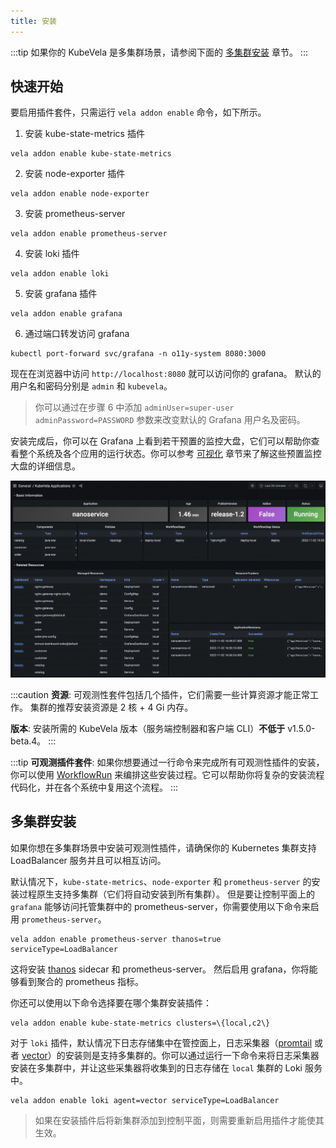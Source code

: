 ```yaml
---
title: 安装
---
```


:::tip
如果你的 KubeVela 是多集群场景，请参阅下面的 [多集群安装](#多集群安装) 章节。
:::

## 快速开始

要启用插件套件，只需运行 `vela addon enable` 命令，如下所示。

1. 安装 kube-state-metrics 插件

```shell
vela addon enable kube-state-metrics
```

2. 安装 node-exporter 插件

```shell
vela addon enable node-exporter
```

3. 安装 prometheus-server

```shell
vela addon enable prometheus-server
```

4. 安装 loki 插件

```shell
vela addon enable loki
```

5. 安装 grafana 插件

```shell
vela addon enable grafana
```

6. 通过端口转发访问 grafana

```shell
kubectl port-forward svc/grafana -n o11y-system 8080:3000
```

现在在浏览器中访问 `http://localhost:8080` 就可以访问你的 grafana。 默认的用户名和密码分别是 `admin` 和 `kubevela`。

> 你可以通过在步骤 6 中添加 `adminUser=super-user adminPassword=PASSWORD` 参数来改变默认的 Grafana 用户名及密码。

安装完成后，你可以在 Grafana 上看到若干预置的监控大盘，它们可以帮助你查看整个系统及各个应用的运行状态。你可以参考 [可视化](./o11y/visualization#pre-installed-dashboards) 章节来了解这些预置监控大盘的详细信息。

![kubevela-application-dashboard](../../../resources/kubevela-application-dashboard.png)

:::caution
**资源**: 可观测性套件包括几个插件，它们需要一些计算资源才能正常工作。 集群的推荐安装资源是 2 核 + 4 Gi 内存。

**版本**: 安装所需的 KubeVela 版本（服务端控制器和客户端 CLI）**不低于** v1.5.0-beta.4。
:::

:::tip
**可观测插件套件**: 如果你想要通过一行命令来完成所有可观测性插件的安装，你可以使用 [WorkflowRun](https://github.com/kubevela/workflow) 来编排这些安装过程。它可以帮助你将复杂的安装流程代码化，并在各个系统中复用这个流程。
:::

## 多集群安装

如果你想在多集群场景中安装可观测性插件，请确保你的 Kubernetes 集群支持 LoadBalancer 服务并且可以相互访问。

默认情况下，`kube-state-metrics`、`node-exporter` 和 `prometheus-server` 的安装过程原生支持多集群（它们将自动安装到所有集群）。 但是要让控制平面上的 `grafana` 能够访问托管集群中的 prometheus-server，你需要使用以下命令来启用 `prometheus-server`。

```shell
vela addon enable prometheus-server thanos=true serviceType=LoadBalancer
```

这将安装 [thanos](https://github.com/thanos-io/thanos) sidecar 和 prometheus-server。 然后启用 grafana，你将能够看到聚合的 prometheus 指标。

你还可以使用以下命令选择要在哪个集群安装插件：

```shell
vela addon enable kube-state-metrics clusters=\{local,c2\}
```

对于 `loki` 插件，默认情况下日志存储集中在管控面上，日志采集器（[promtail](https://grafana.com/docs/loki/latest/clients/promtail/) 或者 [vector](https://vector.dev/)）的安装则是支持多集群的。你可以通过运行一下命令来将日志采集器安装在多集群中，并让这些采集器将收集到的日志存储在 `local` 集群的 Loki 服务中。

```shell
vela addon enable loki agent=vector serviceType=LoadBalancer
```

> 如果在安装插件后将新集群添加到控制平面，则需要重新启用插件才能使其生效。
